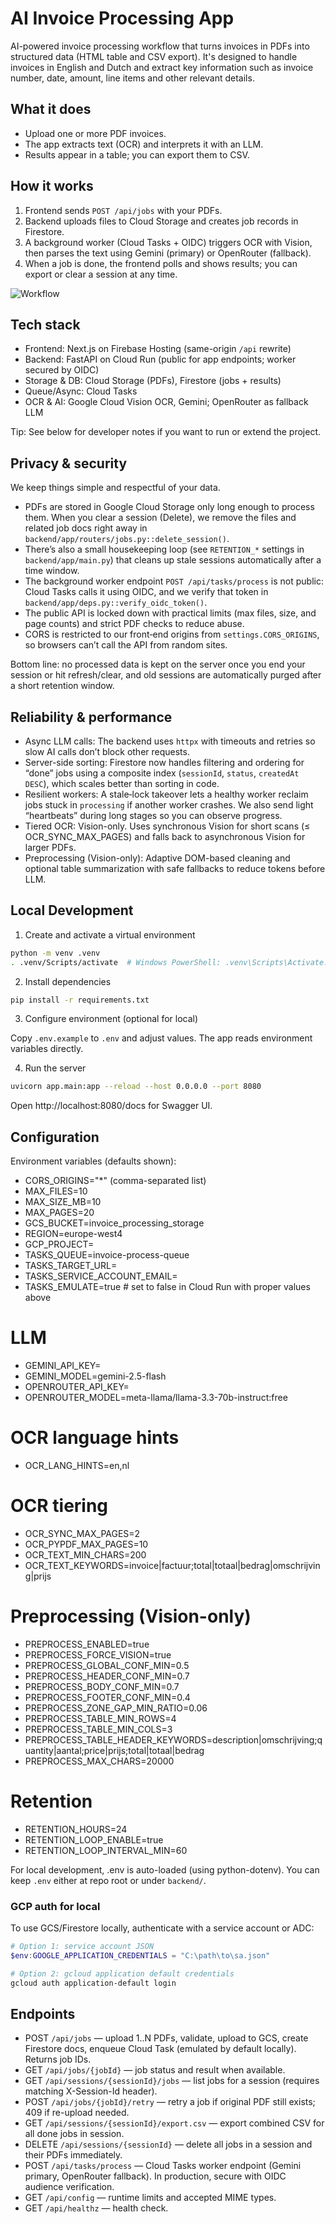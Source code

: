 # AI Invoice Processing App

AI-powered invoice processing workflow that turns invoices in PDFs into structured data (HTML table and CSV export). It's designed to handle invoices in English and Dutch and extract key information such as invoice number, date, amount, line items and other relevant details.

## What it does
- Upload one or more PDF invoices.
- The app extracts text (OCR) and interprets it with an LLM.
- Results appear in a table; you can export them to CSV.

## How it works
1) Frontend sends `POST /api/jobs` with your PDFs.
2) Backend uploads files to Cloud Storage and creates job records in Firestore.
3) A background worker (Cloud Tasks + OIDC) triggers OCR with Vision, then parses
   the text using Gemini (primary) or OpenRouter (fallback).
4) When a job is done, the frontend polls and shows results; you can export or
   clear a session at any time.

![Workflow](diagram.png)

## Tech stack
- Frontend: Next.js on Firebase Hosting (same-origin `/api` rewrite)
- Backend: FastAPI on Cloud Run (public for app endpoints; worker secured by OIDC)
- Storage & DB: Cloud Storage (PDFs), Firestore (jobs + results)
- Queue/Async: Cloud Tasks
- OCR & AI: Google Cloud Vision OCR, Gemini; OpenRouter as fallback LLM

Tip: See below for developer notes if you want to run or extend the project.

## Privacy & security

We keep things simple and respectful of your data.

- PDFs are stored in Google Cloud Storage only long enough to process them.
  When you clear a session (Delete), we remove the files and related job docs right away
  in `backend/app/routers/jobs.py::delete_session()`.
- There’s also a small housekeeping loop (see `RETENTION_*` settings in `backend/app/main.py`)
  that cleans up stale sessions automatically after a time window.
- The background worker endpoint `POST /api/tasks/process` is not public: Cloud Tasks calls it
  using OIDC, and we verify that token in `backend/app/deps.py::verify_oidc_token()`.
- The public API is locked down with practical limits (max files, size, and page counts) and
  strict PDF checks to reduce abuse.
- CORS is restricted to our front‑end origins from `settings.CORS_ORIGINS`, so browsers can’t
  call the API from random sites.

Bottom line: no processed data is kept on the server once you end your session or hit refresh/clear,
and old sessions are automatically purged after a short retention window.

## Reliability & performance

- Async LLM calls: The backend uses `httpx` with timeouts and retries so slow AI calls don’t block other requests.
- Server-side sorting: Firestore now handles filtering and ordering for “done” jobs using a composite index
  (`sessionId`, `status`, `createdAt DESC`), which scales better than sorting in code.
- Resilient workers: A stale‑lock takeover lets a healthy worker reclaim jobs stuck in `processing` if another
  worker crashes. We also send light “heartbeats” during long stages so you can observe progress.
- Tiered OCR: Vision-only. Uses synchronous Vision for short scans (≤ OCR_SYNC_MAX_PAGES) and falls back to asynchronous Vision for larger PDFs.
- Preprocessing (Vision-only): Adaptive DOM-based cleaning and optional table summarization with safe fallbacks to reduce tokens before LLM.

## Local Development

1) Create and activate a virtual environment

```bash
python -m venv .venv
. .venv/Scripts/activate  # Windows PowerShell: .venv\Scripts\Activate.ps1
```

2) Install dependencies

```bash
pip install -r requirements.txt
```

3) Configure environment (optional for local)

Copy `.env.example` to `.env` and adjust values. The app reads environment variables directly.

4) Run the server

```bash
uvicorn app.main:app --reload --host 0.0.0.0 --port 8080
```

Open http://localhost:8080/docs for Swagger UI.

## Configuration

Environment variables (defaults shown):
- CORS_ORIGINS="*"  (comma-separated list)
- MAX_FILES=10
- MAX_SIZE_MB=10
- MAX_PAGES=20
- GCS_BUCKET=invoice_processing_storage
- REGION=europe-west4
- GCP_PROJECT=
- TASKS_QUEUE=invoice-process-queue
- TASKS_TARGET_URL=
- TASKS_SERVICE_ACCOUNT_EMAIL=
- TASKS_EMULATE=true  # set to false in Cloud Run with proper values above

# LLM
- GEMINI_API_KEY=
- GEMINI_MODEL=gemini-2.5-flash
- OPENROUTER_API_KEY=
- OPENROUTER_MODEL=meta-llama/llama-3.3-70b-instruct:free

# OCR language hints
- OCR_LANG_HINTS=en,nl

# OCR tiering
- OCR_SYNC_MAX_PAGES=2
- OCR_PYPDF_MAX_PAGES=10
- OCR_TEXT_MIN_CHARS=200
- OCR_TEXT_KEYWORDS=invoice|factuur;total|totaal|bedrag|omschrijving|prijs

# Preprocessing (Vision-only)
- PREPROCESS_ENABLED=true
- PREPROCESS_FORCE_VISION=true
- PREPROCESS_GLOBAL_CONF_MIN=0.5
- PREPROCESS_HEADER_CONF_MIN=0.7
- PREPROCESS_BODY_CONF_MIN=0.7
- PREPROCESS_FOOTER_CONF_MIN=0.4
- PREPROCESS_ZONE_GAP_MIN_RATIO=0.06
- PREPROCESS_TABLE_MIN_ROWS=4
- PREPROCESS_TABLE_MIN_COLS=3
- PREPROCESS_TABLE_HEADER_KEYWORDS=description|omschrijving;quantity|aantal;price|prijs;total|totaal|bedrag
- PREPROCESS_MAX_CHARS=20000

# Retention
- RETENTION_HOURS=24
- RETENTION_LOOP_ENABLE=true
- RETENTION_LOOP_INTERVAL_MIN=60

For local development, .env is auto-loaded (using python-dotenv). You can keep `.env` either at repo root or under `backend/`.

### GCP auth for local

To use GCS/Firestore locally, authenticate with a service account or ADC:

```powershell
# Option 1: service account JSON
$env:GOOGLE_APPLICATION_CREDENTIALS = "C:\path\to\sa.json"

# Option 2: gcloud application default credentials
gcloud auth application-default login
```

## Endpoints

- POST `/api/jobs` — upload 1..N PDFs, validate, upload to GCS, create Firestore docs, enqueue Cloud Task (emulated by default locally). Returns job IDs.
- GET `/api/jobs/{jobId}` — job status and result when available.
- GET `/api/sessions/{sessionId}/jobs` — list jobs for a session (requires matching X-Session-Id header).
- POST `/api/jobs/{jobId}/retry` — retry a job if original PDF still exists; 409 if re-upload needed.
- GET `/api/sessions/{sessionId}/export.csv` — export combined CSV for all done jobs in session.
- DELETE `/api/sessions/{sessionId}` — delete all jobs in a session and their PDFs immediately.
- POST `/api/tasks/process` — Cloud Tasks worker endpoint (Gemini primary, OpenRouter fallback). In production, secure with OIDC audience verification.
- GET `/api/config` — runtime limits and accepted MIME types.
- GET `/api/healthz` — health check.

